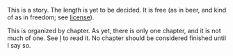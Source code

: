 This is a story. The length is yet to be decided. It is free (as in beer, and kind of as in freedom; see [license](master/license.md)).

This is organized by chapter. As yet, there is only one chapter, and it is not much of one. See [I](master/I.md) to read it. No chapter should be considered finished until I say so.

